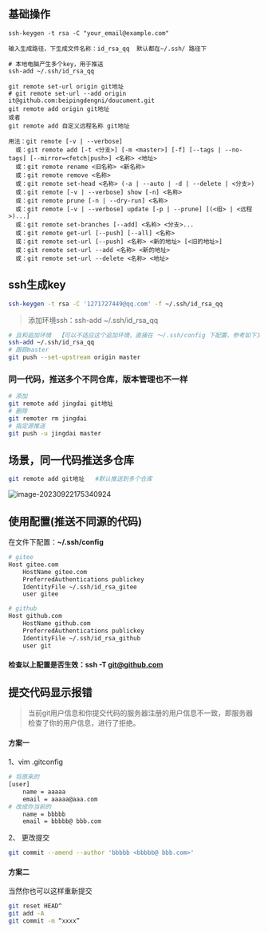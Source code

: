 

## 基础操作

```
ssh-keygen -t rsa -C "your_email@example.com"

输入生成路径，下生成文件名称：id_rsa_qq  默认都在~/.ssh/ 路径下

# 本地电脑产生多个key，用于推送
ssh-add ~/.ssh/id_rsa_qq

git remote set-url origin git地址
# git remote set-url --add origin it@github.com:beipingdengni/doucument.git
git remote add origin git地址
或者
git remote add 自定义远程名称 git地址

用法：git remote [-v | --verbose]
  或：git remote add [-t <分支>] [-m <master>] [-f] [--tags | --no-tags] [--mirror=<fetch|push>] <名称> <地址>
  或：git remote rename <旧名称> <新名称>
  或：git remote remove <名称>
  或：git remote set-head <名称> (-a | --auto | -d | --delete | <分支>)
  或：git remote [-v | --verbose] show [-n] <名称>
  或：git remote prune [-n | --dry-run] <名称>
  或：git remote [-v | --verbose] update [-p | --prune] [(<组> | <远程>)...]
  或：git remote set-branches [--add] <名称> <分支>...
  或：git remote get-url [--push] [--all] <名称>
  或：git remote set-url [--push] <名称> <新的地址> [<旧的地址>]
  或：git remote set-url --add <名称> <新的地址>
  或：git remote set-url --delete <名称> <地址>
```

## ssh生成key

```bash
ssh-keygen -t rsa -C '1271727449@qq.com' -f ~/.ssh/id_rsa_qq
```

>  添加环境ssh：ssh-add ~/.ssh/id_rsa_qq

```bash
# 且和追加环境  【可以不适应这个追加环境，直接在 ～/.ssh/config 下配置，参考如下文：使用配置(推送不同源的代码)】
ssh-add ~/.ssh/id_rsa_qq
# 跟踪master
git push --set-upstream origin master
```

### 同一代码，推送多个不同仓库，版本管理也不一样

```bash
# 添加
git remote add jingdai git地址
# 删除
git remoter rm jingdai
# 指定源推送
git push -u jingdai master
```

## 场景，同一代码推送多仓库

```bash
git remote add git地址   #默认推送到多个仓库 
```

![image-20230922175340924](/Users/tianbeiping1/Documents/study/doucument/liunx/imgs/git-cmd/image-20230922175340924.png)

## 使用配置(推送不同源的代码)

在文件下配置：**~/.ssh/config**

```bash
# gitee
Host gitee.com
    HostName gitee.com
    PreferredAuthentications publickey
    IdentityFile ~/.ssh/id_rsa_gitee
    user gitee

# github
Host github.com
    HostName github.com
    PreferredAuthentications publickey
    IdentityFile ~/.ssh/id_rsa_github
    user git
```

#### 检查以上配置是否生效：ssh -T git@github.com



## 提交代码显示报错

> 当前git用户信息和你提交代码的服务器注册的用户信息不一致，即服务器检查了你的用户信息，进行了拒绝。

#### 方案一

1、vim .gitconfig

```bash
# 将原来的
[user]
    name = aaaaa
    email = aaaaa@aaa.com
# 改成你当前的
    name = bbbbb
    email = bbbbb@ bbb.com
```

2、 更改提交

```bash
git commit --amend --author 'bbbbb <bbbbb@ bbb.com>'
```

#### 方案二

当然你也可以这样重新提交

```bash
git reset HEAD^
git add -A
git commit -m “xxxx”
```

